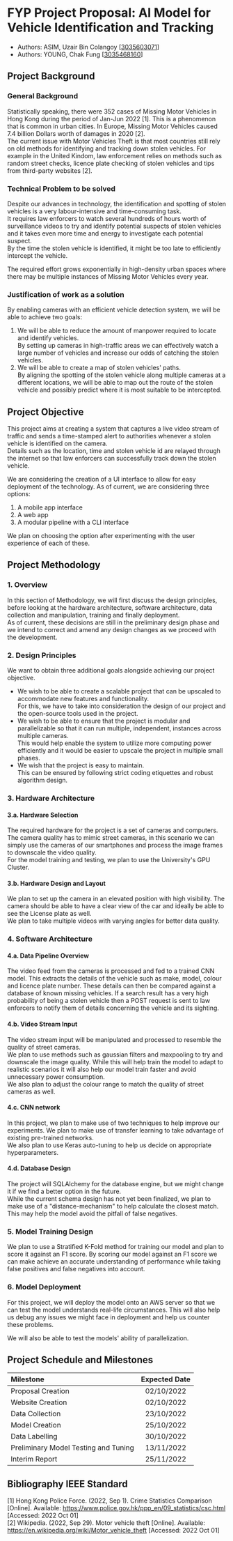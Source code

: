 # FYP Project Proposal: AI Model for Vehicle Identification and Tracking 
* Authors: ASIM, Uzair Bin Colangoy \[[3035603071](mailto:u3560307@connect.hku.hk)\]
* Authors: YOUNG, Chak Fung \[[3035468160](mailto:u3546816@connect.hku.hk)\]

## Project Background

### General Background
Statistically speaking, there were 352 cases of Missing Motor Vehicles in Hong Kong during the period of Jan-Jun 2022 \[1\]. This is a phenomenon that is common in urban cities. In Europe, Missing Motor Vehicles caused 7.4 billion Dollars worth of damages in 2020 \[2\].  
The current issue with Motor Vehicles Theft is that most countries still rely on old methods for identifying and tracking down stolen vehicles. For example in the United Kindom, law enforcement relies on methods such as random street checks, licence plate checking of stolen vehicles and tips from third-party websites \[2\].

### Technical Problem to be solved
Despite our advances in technology, the identification and spotting of stolen vehicles is a very labour-intensive and time-consuming task.  
It requires law enforcers to watch several hundreds of hours worth of surveillance videos to try and identify potential suspects of stolen vehicles and it takes even more time and energy to investigate each potential suspect.  
By the time the stolen vehicle is identified, it might be too late to efficiently intercept the vehicle.

The required effort grows exponentially in high-density urban spaces where there may be multiple instances of Missing Motor Vehicles every year.

### Justification of work as a solution
By enabling cameras with an efficient vehicle detection system, we will be able to achieve two goals:
1. We will be able to reduce the amount of manpower required to locate and identify vehicles.  
By setting up cameras in high-traffic areas we can effectively watch a large number of vehicles and increase our odds of catching the stolen vehicles.
2. We will be able to create a map of stolen vehicles' paths.  
By aligning the spotting of the stolen vehicle along multiple cameras at a different locations, we will be able to map out the route of the stolen vehicle and possibly predict where it is most suitable to be intercepted.

## Project Objective
This project aims at creating a system that captures a live video stream of traffic and sends a time-stamped alert to authorities whenever a stolen vehicle is identified on the camera.  
Details such as the location, time and stolen vehicle id are relayed through the internet so that law enforcers can successfully track down the stolen vehicle.  

We are considering the creation of a UI interface to allow for easy deployment of the technology. As of current, we are considering three options:  
1. A mobile app interface
2. A web app
3. A modular pipeline with a CLI interface

We plan on choosing the option after experimenting with the user experience of each of these.

## Project Methodology

### 1. Overview
In this section of Methodology, we will first discuss the design principles, before looking at the hardware architecture, software architecture, data collection and manipulation, training and finally deployment.  
As of current, these decisions are still in the preliminary design phase and we intend to correct and amend any design changes as we proceed with the development.

### 2. Design Principles
We want to obtain three additional goals alongside achieving our project objective. 
* We wish to be able to create a scalable project that can be upscaled to accommodate new features and functionality.  
For this, we have to take into consideration the design of our project and the open-source tools used in the project.
* We wish to be able to ensure that the project is modular and parallelizable so that it can run multiple, independent, instances across multiple cameras.   
This would help enable the system to utilize more computing power efficiently and it would be easier to upscale the project in multiple small phases.
* We wish that the project is easy to maintain.  
This can be ensured by following strict coding etiquettes and robust algorithm design.

### 3. Hardware Architecture
#### 3.a. Hardware Selection
The required hardware for the project is a set of cameras and computers.  
The camera quality has to mimic street cameras, in this scenario we can simply use the cameras of our smartphones and process the image frames to downscale the video quality.  
For the model training and testing, we plan to use the University's GPU Cluster.

#### 3.b. Hardware Design and Layout
We plan to set up the camera in an elevated position with high visibility. The camera should be able to have a clear view of the car and ideally be able to see the License plate as well.  
We plan to take multiple videos with varying angles for better data quality.

### 4. Software Architecture
#### 4.a. Data Pipeline Overview
The video feed from the cameras is processed and fed to a trained CNN model. This extracts the details of the vehicle such as make, model, colour and licence plate number. These details can then be compared against a database of known missing vehicles. If a search result has a very high probability of being a stolen vehicle then a POST request is sent to law enforcers to notify them of details concerning the vehicle and its sighting.

#### 4.b. Video Stream Input
The video stream input will be manipulated and processed to resemble the quality of street cameras.  
We plan to use methods such as gaussian filters and maxpooling to try and downscale the image quality. While this will help train the model to adapt to realistic scenarios it will also help our model train faster and avoid unnecessary power consumption.  
We also plan to adjust the colour range to match the quality of street cameras as well.

#### 4.c. CNN network
In this project, we plan to make use of two techniques to help improve our experiments. We plan to make use of transfer learning to take advantage of existing pre-trained networks.  
We also plan to use Keras auto-tuning to help us decide on appropriate hyperparameters.

#### 4.d. Database Design
The project will SQLAlchemy for the database engine, but we might change it if we find a better option in the future.  
While the current schema design has not yet been finalized, we plan to make use of a "distance-mechanism" to help calculate the closest match. This may help the model avoid the pitfall of false negatives.

### 5. Model Training Design
We plan to use a Stratified K-Fold method for training our model and plan to score it against an F1 score. By scoring our model against an F1 score we can make achieve an accurate understanding of performance while taking false positives and false negatives into account.

### 6. Model Deployment
For this project, we will deploy the model onto an AWS server so that we can test the model understands real-life circumstances. This will also help us debug any issues we might face in deployment and help us counter these problems.

We will also be able to test the models' ability of parallelization.

## Project Schedule and Milestones
Milestone | Expected Date
:---|:---:
Proposal Creation | 02/10/2022
Website Creation | 02/10/2022
Data Collection | 23/10/2022
Model Creation | 25/10/2022
Data Labelling | 30/10/2022
Preliminary Model Testing and Tuning | 13/11/2022
Interim Report | 25/11/2022


## Bibliography IEEE Standard
\[1\] Hong Kong Police Force. (2022, Sep 1). Crime Statistics Comparison \[Online\]. Available: https://www.police.gov.hk/ppp_en/09_statistics/csc.html \[Accessed: 2022 Oct 01\]  
\[2\] Wikipedia. (2022, Sep 29). Motor vehicle theft \[Online\]. Available: https://en.wikipedia.org/wiki/Motor_vehicle_theft \[Accessed: 2022 Oct 01\]